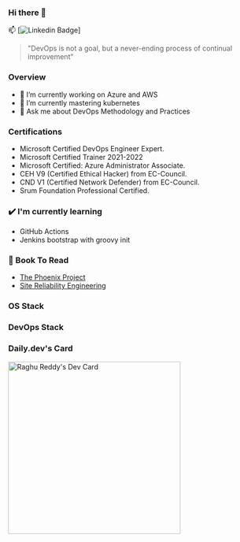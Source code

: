 ### Hi there 👋

📫 [![Linkedin Badge](https://img.shields.io/badge/RaghuReddy-Linkedin-blue?style=flat-square&logo=Linkedin&logoColor=white&link=https://www.linkedin.com/in/https://www.linkedin.com/in/raghureddycloud/)]

> "DevOps is not a goal, but a never-ending process of continual improvement"

### Overview

- 🔭 I’m currently working on Azure and AWS 
- 🌱 I’m currently mastering kubernetes
- 💬 Ask me about DevOps Methodology and Practices 

### Certifications 
- Microsoft Certified DevOps Engineer Expert.
- Microsoft Certified Trainer 2021-2022 
- Microsoft Certified: Azure Administrator Associate.
- CEH V9 (Certified Ethical Hacker) from EC-Council.
- CND V1 (Certified Network Defender) from EC-Council.
- Srum Foundation Professional Certified.

### ✔️ I'm currently learning
- GitHub Actions
- Jenkins bootstrap with groovy init

### 📘 Book To Read
- [The Phoenix Project](https://g.co/kgs/TRC14r)
- [Site Reliability Engineering](https://g.co/kgs/BrZWhj)


### OS Stack

###  DevOps Stack

###  Daily.dev's Card 
<a href="https://app.daily.dev/raghureddy"><img src="https://api.daily.dev/devcards/67be9fb7d6284f069c9a905f3c5e26ec.png?r=nk0" width="350" alt="Raghu Reddy's Dev Card"/></a>
<!--
**raghureddycloud/raghureddycloud** is a ✨ _special_ ✨ repository because its `README.md` (this file) appears on your GitHub profile.


-->
